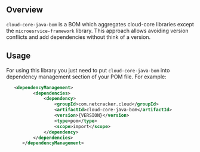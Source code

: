 Overview
--------
`cloud-core-java-bom` is a BOM which aggregates cloud-core libraries except the `microesrvice-framework` library. 
This approach allows avoiding version conflicts and add dependencies without think of a version.

 Usage
 -----
 
 For using this library you just need to put `cloud-core-java-bom` into dependency management section of your POM file. 
 For example:
 
 ```xml
    <dependencyManagement>
           <dependencies>
               <dependency>
                   <groupId>com.netcracker.cloud</groupId>
                   <artifactId>cloud-core-java-bom</artifactId>
                   <version>{VERSION}</version>
                   <type>pom</type>
                   <scope>import</scope>
               </dependency>
           </dependencies>
       </dependencyManagement>
```
